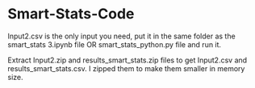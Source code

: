 # Smart-Stats-Code
Input2.csv is the only input you need, put it in the same folder as the smart_stats 3.ipynb file OR smart_stats_python.py file and run it. 


Extract Input2.zip and results_smart_stats.zip files to get Input2.csv and results_smart_stats.csv.
I zipped them to make them smaller in memory size.
